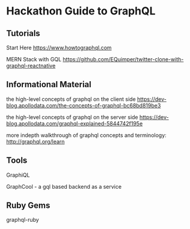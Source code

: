 # Hackathon Guide to GraphQL


## Tutorials

Start Here
https://www.howtographql.com

MERN Stack with GQL
https://github.com/EQuimper/twitter-clone-with-graphql-reactnative

## Informational Material

the high-level concepts of graphql on the client side
https://dev-blog.apollodata.com/the-concepts-of-graphql-bc68bd819be3

the high-level concepts of graphql on the server side
https://dev-blog.apollodata.com/graphql-explained-5844742f195e

more indepth walkthrough of graphql concepts and terminology:
http://graphql.org/learn

## Tools

GraphiQL

GraphCool - a gql based backend as a service

## Ruby Gems

graphql-ruby